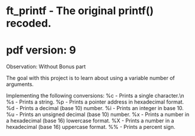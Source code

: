 # ft_printf - The original printf() recoded.
# pdf version: 9

Observation: Without Bonus part

The goal with this project is to learn about using a variable number of arguments.

Implementing the following conversions:
  %c - Prints a single character.\n
  %s - Prints a string.
  %p - Prints a pointer address in hexadecimal format.
  %d - Prints a decimal (base 10) number.
  %i - Prints an integer in base 10.
  %u - Prints an unsigned decimal (base 10) number.
  %x - Prints a number in a hexadecimal (base 16) lowercase format.
  %X - Prints a number in a hexadecimal (base 16) uppercase format.
  %% - Prints a percent sign.
 
